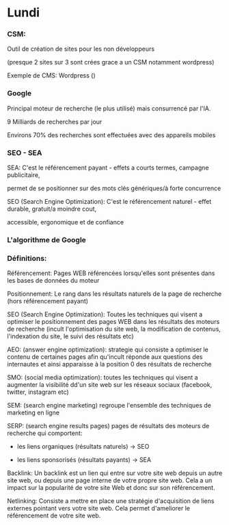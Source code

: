 # Lundi

### CSM:

Outil de création de sites pour les non développeurs

(presque 2 sites sur 3 sont crées grace a un CSM notamment wordpress)

Exemple de CMS: Wordpress ()

### Google

Principal moteur de recherche (le plus utilisé) mais consurrencé par l'IA.

9 Milliards de recherches par jour

Environs 70% des recherches sont effectuées avec des appareils mobiles

### SEO - SEA

SEA: C'est le référencement payant - effets a courts termes, campagne publicitaire,

permet de se positionner sur des mots clés génériques/à forte concurrence

SEO (Search Engine Optimization): C'est le référencement naturel - effet durable, gratuit/a moindre cout,

accessible, ergonomique et de confiance

### L'algorithme de Google

### Définitions:

Référencement: Pages WEB référencées lorsqu'elles sont présentes dans les bases de données du moteur

Positionnement: Le rang dans les résultats naturels de la page de recherche (hors référencement payant)

SEO (Search Engine Optimization): Toutes les techniques qui visent a optimiser le positionnement des pages WEB dans les résultats des moteurs de recherche (incult l'optimisation du site web, la modification de contenus, l'indexation du site, le suivi des résultats etc)

AEO: (answer engine optimization): strategie qui consiste a optimiser le contenu de certaines pages afin qu'incult réponde aux questions des internautes et ainsi apparaisse à la position 0 des résultats de recherche

SMO: (social media optimization): toutes les techniques qui visent a augmenter la visibilité dd'un site web sur les réseaux sociaux (facebook, twitter, instagram etc)

SEM: (search engine marketing) regroupe l'ensemble des techniques de marketing en ligne

SERP: (search engine results pages) pages de résultats des moteurs de recherche qui comportent:

- les liens organiques (résultats naturels) -> SEO

- les liens sponsorisés (résultats payants) -> SEA

Backlink: Un backlink est un lien qui entre sur votre site web depuis un autre site web, ou depuis une page interne de votre propre site web. Cela a un impact sur la popularité de votre site Web et donc sur son référencement.

Netlinking: Consiste a mettre en place une stratégie d'acquisition de liens externes pointant vers votre site web. Cela permet d'ameliorer le référencement de votre site web. 

